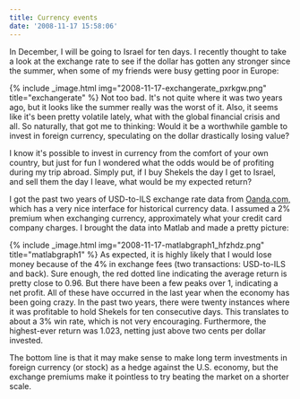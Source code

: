 ```yaml
---
title: Currency events
date: '2008-11-17 15:58:06'
---
```



In December, I will be going to Israel for ten days. I recently thought to take a look at the exchange rate to see if the dollar has gotten any stronger since the summer, when some of my friends were busy getting poor in Europe:

{% include _image.html img="2008-11-17-exchangerate_pxrkgw.png" title="exchangerate"  %}
Not too bad. It's not quite where it was two years ago, but it looks like the summer really was the worst of it. Also, it seems like it's been pretty volatile lately, what with the global financial crisis and all. So naturally, that got me to thinking: Would it be a worthwhile gamble to invest in foreign currency, speculating on the dollar drastically losing value?

I know it's possible to invest in currency from the comfort of your own country, but just for fun I wondered what the odds would be of profiting during my trip abroad. Simply put, if I buy Shekels the day I get to Israel, and sell them the day I leave, what would be my expected return?

I got the past two years of USD-to-ILS exchange rate data from [Oanda.com,](http://www.oanda.com/convert/fxhistory) which has a very nice interface for historical currency data. I assumed a 2% premium when exchanging currency, approximately what your credit card company charges. I brought the data into Matlab and made a pretty picture:

{% include _image.html img="2008-11-17-matlabgraph1_hfzhdz.png" title="matlabgraph1"  %}
As expected, it is highly likely that I would lose money because of the 4% in exchange fees (two transactions: USD-to-ILS and back). Sure enough, the red dotted line indicating the average return is pretty close to 0.96. But there have been a few peaks over 1, indicating a net profit. All of these have occurred in the last year when the economy has been going crazy. In the past two years, there were twenty instances where it was profitable to hold Shekels for ten consecutive days. This translates to about a 3% win rate, which is not very encouraging. Furthermore, the highest-ever return was 1.023, netting just above two cents per dollar invested.

The bottom line is that it may make sense to make long term investments in foreign currency (or stock) as a hedge against the U.S. economy, but the exchange premiums make it pointless to try beating the market on a shorter scale.


